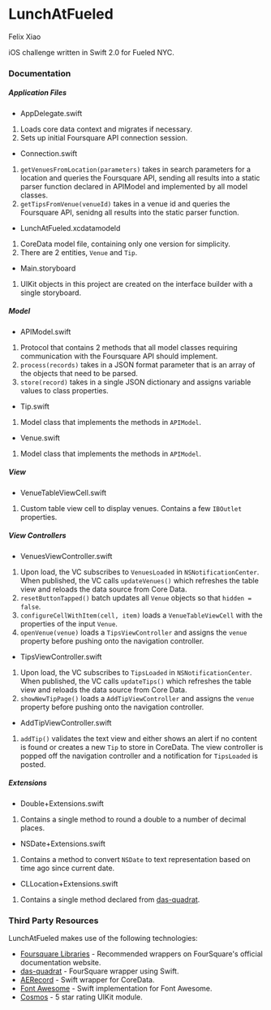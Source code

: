 # LunchAtFueled

Felix Xiao

iOS challenge written in Swift 2.0 for Fueled NYC.


### Documentation

##### Application Files
* AppDelegate.swift
1. Loads core data context and migrates if necessary.
2. Sets up initial Foursquare API connection session.

* Connection.swift
1. ``getVenuesFromLocation(parameters)`` takes in search parameters for a location and queries the Foursquare API, sending all results into a static parser function declared in APIModel and implemented by all model classes.
2. ``getTipsFromVenue(venueId)`` takes in a venue id and queries the Foursquare API, senidng all results into the static parser function.

* LunchAtFueled.xcdatamodeld
1. CoreData model file, containing only one version for simplicity.
2. There are 2 entities, ``Venue`` and ``Tip``.

* Main.storyboard
1. UIKit objects in this project are created on the interface builder with a single storyboard.

##### Model
* APIModel.swift
1. Protocol that contains 2 methods that all model classes requiring communication with the Foursquare API should implement.
2. ``process(records)`` takes in a JSON format parameter that is an array of the objects that need to be parsed.
3. ``store(record)`` takes in a single JSON dictionary and assigns variable values to class properties.

* Tip.swift
1. Model class that implements the methods in ``APIModel``.

* Venue.swift
1. Model class that implements the methods in ``APIModel``.

##### View
* VenueTableViewCell.swift
1. Custom table view cell to display venues. Contains a few ``IBOutlet`` properties.

##### View Controllers
* VenuesViewController.swift
1. Upon load, the VC subscribes to ``VenuesLoaded`` in ``NSNotificationCenter``. When published, the VC calls ``updateVenues()`` which refreshes the table view and reloads the data source from Core Data.
2. ``resetButtonTapped()`` batch updates all ``Venue`` objects so that ``hidden = false``.
3. ``configureCellWithItem(cell, item)`` loads a ``VenueTableViewCell`` with the properties of the input ``Venue``.
4. ``openVenue(venue)`` loads a ``TipsViewController`` and assigns the ``venue`` property before pushing onto the navigation controller.

* TipsViewController.swift
1. Upon load, the VC subscribes to ``TipsLoaded`` in ``NSNotificationCenter``. When published, the VC calls ``updateTips()`` which refreshes the table view and reloads the data source from Core Data.
2. ``showNewTipPage()`` loads a ``AddTipViewController`` and assigns the ``venue`` property before pushing onto the navigation controller.

* AddTipViewController.swift
1. ``addTip()`` validates the text view and either shows an alert if no content is found or creates a new ``Tip`` to store in CoreData. The view controller is popped off the navigation controller and a notification for ``TipsLoaded`` is posted.

##### Extensions
* Double+Extensions.swift
1. Contains a single method to round a double to a number of decimal places.

* NSDate+Extensions.swift
1. Contains a method to convert ``NSDate`` to text representation based on time ago since current date.

* CLLocation+Extensions.swift
1. Contains a single method declared from [das-quadrat].

### Third Party Resources

LunchAtFueled makes use of the following technologies:
* [Foursquare Libraries] - Recommended wrappers on FourSquare's official documentation website.
* [das-quadrat] - FourSquare wrapper using Swift. 
* [AERecord] - Swift wrapper for CoreData.
* [Font Awesome] - Swift implementation for Font Awesome.
* [Cosmos] - 5 star rating UIKit module.

[das-quadrat]: <https://github.com/Constantine-Fry/das-quadrat>
[Foursquare Libraries]: <https://developer.foursquare.com/resources/libraries>
[AERecord]:
<https://github.com/tadija/AERecord>
[Font Awesome]:
<https://github.com/thii/FontAwesome.swift>
[Cosmos]:
<https://github.com/exchangegroup/Cosmos>
